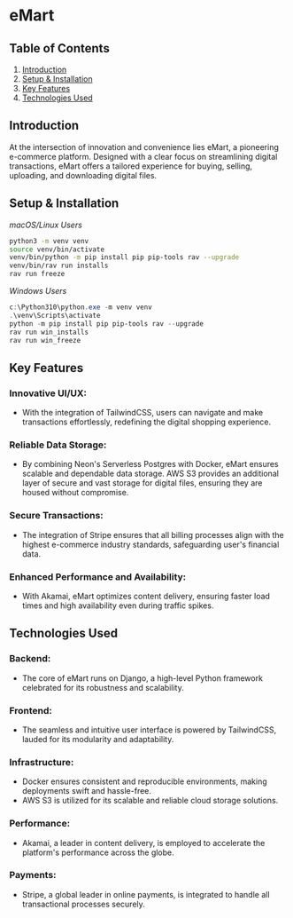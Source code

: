 # eMart

## Table of Contents
1. [Introduction](#Introduction)
2. [Setup & Installation](#Setup-&-Installation)
3. [Key Features](#Key-Features)
4. [Technologies Used](#Technologies-Used)

## Introduction
At the intersection of innovation and convenience lies eMart, a pioneering e-commerce platform. Designed with a clear focus on streamlining digital transactions, eMart offers a tailored experience for buying, selling, uploading, and downloading digital files.

## Setup & Installation

_macOS/Linux Users_
```bash
python3 -m venv venv
source venv/bin/activate
venv/bin/python -m pip install pip pip-tools rav --upgrade
venv/bin/rav run installs
rav run freeze
```


_Windows Users_
```powershell
c:\Python310\python.exe -m venv venv
.\venv\Scripts\activate
python -m pip install pip pip-tools rav --upgrade
rav run win_installs
rav run win_freeze
```
## Key Features

### Innovative UI/UX:
- With the integration of TailwindCSS, users can navigate and make transactions effortlessly, redefining the digital shopping experience.

### Reliable Data Storage:
- By combining Neon's Serverless Postgres with Docker, eMart ensures scalable and dependable data storage. AWS S3 provides an additional layer of secure and vast storage for digital files, ensuring they are housed without compromise.

### Secure Transactions:
- The integration of Stripe ensures that all billing processes align with the highest e-commerce industry standards, safeguarding user's financial data.

### Enhanced Performance and Availability:
- With Akamai, eMart optimizes content delivery, ensuring faster load times and high availability even during traffic spikes.

## Technologies Used

### Backend:
- The core of eMart runs on Django, a high-level Python framework celebrated for its robustness and scalability.

### Frontend:
- The seamless and intuitive user interface is powered by TailwindCSS, lauded for its modularity and adaptability.

### Infrastructure:
- Docker ensures consistent and reproducible environments, making deployments swift and hassle-free.
- AWS S3 is utilized for its scalable and reliable cloud storage solutions.

### Performance:
- Akamai, a leader in content delivery, is employed to accelerate the platform's performance across the globe.

### Payments:
- Stripe, a global leader in online payments, is integrated to handle all transactional processes securely.
